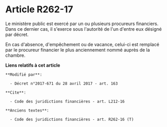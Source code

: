# Article R262-17

Le ministère public est exercé par un ou plusieurs procureurs financiers. Dans ce dernier cas, il s'exerce sous l'autorité de
l'un d'entre eux désigné par décret.

En cas d'absence, d'empêchement ou de vacance, celui-ci est remplacé par le procureur financier le plus anciennement nommé
auprès de la chambre.

**Liens relatifs à cet article**

	**Modifié par**:

	  - Décret n°2017-671 du 28 avril 2017 - art. 163

	**Cite**:

	  - Code des juridictions financières - art. L212-16

	**Anciens textes**:

	  - Code des juridictions financières - art. R262-16 (T)
